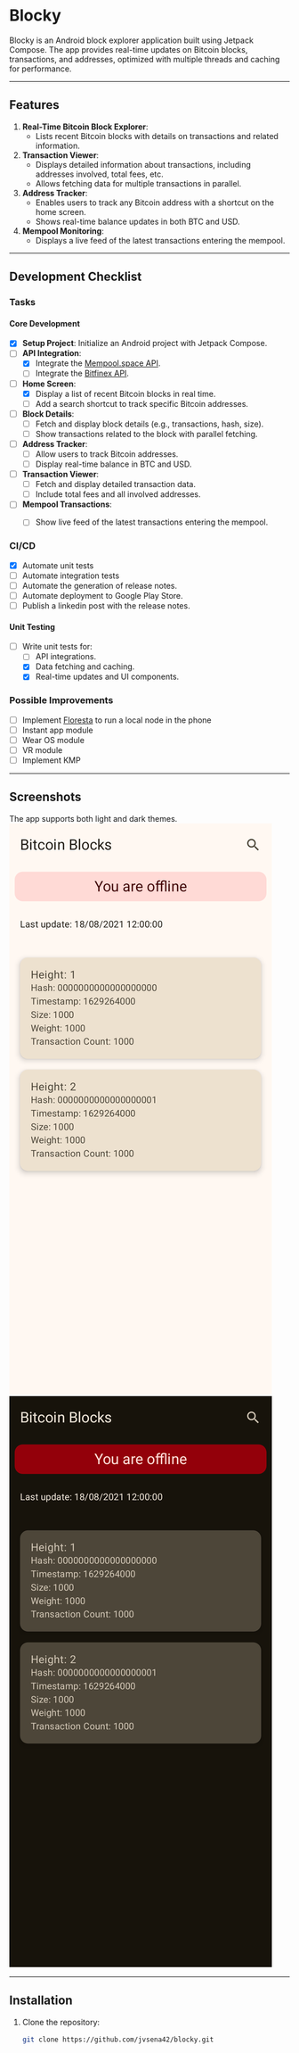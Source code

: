 # Blocky

Blocky is an Android block explorer application built using Jetpack Compose. The app provides real-time updates on Bitcoin blocks, transactions, and addresses, optimized with multiple threads and caching for performance. 

---

## Features
1. **Real-Time Bitcoin Block Explorer**:
   - Lists recent Bitcoin blocks with details on transactions and related information.
2. **Transaction Viewer**:
   - Displays detailed information about transactions, including addresses involved, total fees, etc.
   - Allows fetching data for multiple transactions in parallel.
3. **Address Tracker**:
   - Enables users to track any Bitcoin address with a shortcut on the home screen.
   - Shows real-time balance updates in both BTC and USD.
4. **Mempool Monitoring**:
   - Displays a live feed of the latest transactions entering the mempool.
---

## Development Checklist

### Tasks
#### Core Development
- [X] **Setup Project**: Initialize an Android project with Jetpack Compose.
- [ ] **API Integration**:
  - [X] Integrate the [Mempool.space API](https://mempool.space/docs/api).
  - [ ] Integrate the [Bitfinex API](https://docs.bitfinex.com/docs).
- [ ] **Home Screen**:
  - [X] Display a list of recent Bitcoin blocks in real time.
  - [ ] Add a search shortcut to track specific Bitcoin addresses.
- [ ] **Block Details**:
  - [ ] Fetch and display block details (e.g., transactions, hash, size).
  - [ ] Show transactions related to the block with parallel fetching.
- [ ] **Address Tracker**:
  - [ ] Allow users to track Bitcoin addresses.
  - [ ] Display real-time balance in BTC and USD.
- [ ] **Transaction Viewer**:
  - [ ] Fetch and display detailed transaction data.
  - [ ] Include total fees and all involved addresses.
- [ ] **Mempool Transactions**:
  - [ ] Show live feed of the latest transactions entering the mempool.


### CI/CD
- [X] Automate unit tests
- [ ] Automate integration tests
- [ ] Automate the generation of release notes.
- [ ] Automate deployment to Google Play Store.
- [ ] Publish a linkedin post with the release notes.

#### Unit Testing
- [ ] Write unit tests for:
  - [ ] API integrations.
  - [X] Data fetching and caching.
  - [X] Real-time updates and UI components.

### Possible Improvements
- [ ] Implement [Floresta](https://github.com/vinteumorg/Floresta/blob/master/crates%2Ffloresta-cli%2FREADME.md#loaddescriptor) to run a local node in the phone
- [ ] Instant app module
- [ ] Wear OS module
- [ ] VR module
- [ ] Implement KMP

---
## Screenshots

The app supports both light and dark themes.
![Light Mode](screenshots/light.png)
![Dark Mode](screenshots/dark.png)

---

## Installation
1. Clone the repository:
   ```bash
   git clone https://github.com/jvsena42/blocky.git
